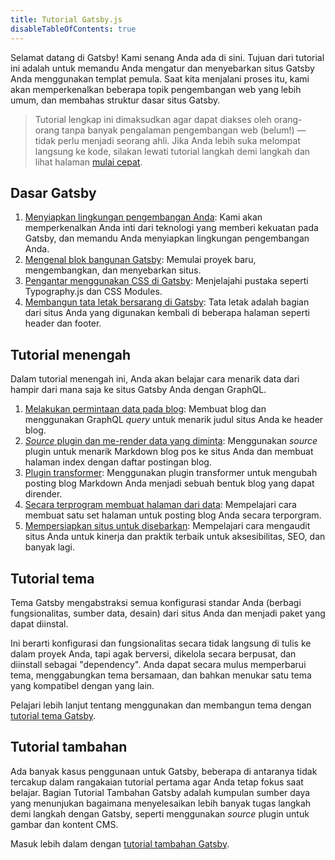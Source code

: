 ```yaml
---
title: Tutorial Gatsby.js
disableTableOfContents: true
---
```


Selamat datang di Gatsby! Kami senang Anda ada di sini. Tujuan dari tutorial ini adalah untuk memandu Anda mengatur dan menyebarkan situs Gatsby Anda menggunakan templat pemula. Saat kita menjalani proses itu, kami akan memperkenalkan beberapa topik pengembangan web yang lebih umum, dan membahas struktur dasar situs Gatsby.

> Tutorial lengkap ini dimaksudkan agar dapat diakses oleh orang-orang tanpa banyak pengalaman pengembangan web (belum!) — tidak perlu menjadi seorang ahli. Jika Anda lebih suka melompat langsung ke kode, silakan lewati tutorial langkah demi langkah dan lihat halaman [mulai cepat](/docs/quick-start/).

## Dasar Gatsby

1.  [Menyiapkan lingkungan pengembangan Anda](/tutorial/part-zero/): Kami akan memperkenalkan Anda inti dari teknologi yang memberi kekuatan pada Gatsby, dan memandu Anda menyiapkan lingkungan pengembangan Anda.
2.  [Mengenal blok bangunan Gatsby](/tutorial/part-one/): Memulai proyek baru, mengembangkan, dan menyebarkan situs.
3.  [Pengantar menggunakan CSS di Gatsby](/tutorial/part-two/): Menjelajahi pustaka seperti Typography.js dan CSS Modules.
4.  [Membangun tata letak bersarang di Gatsby](/tutorial/part-three/): Tata letak adalah bagian dari situs Anda yang digunakan kembali di beberapa halaman seperti header dan footer.

## Tutorial menengah

Dalam tutorial menengah ini, Anda akan belajar cara menarik data dari hampir dari mana saja ke situs Gatsby Anda dengan GraphQL.

1.  [Melakukan permintaan data pada blog](/tutorial/part-four/): Membuat blog dan menggunakan GraphQL _query_ untuk menarik judul situs Anda ke header blog.
2.  [_Source_ plugin dan me-render data yang diminta](/tutorial/part-five/): Menggunakan _source_ plugin untuk menarik Markdown blog pos ke situs Anda dan membuat halaman index dengan daftar postingan blog.
3.  [Plugin transformer](/tutorial/part-six/): Menggunakan plugin transformer untuk mengubah posting blog Markdown Anda menjadi sebuah bentuk blog yang dapat dirender.
4.  [Secara terprogram membuat halaman dari data](/tutorial/part-seven/): Mempelajari cara membuat satu set halaman untuk posting blog Anda secara terporgram.
5.  [Mempersiapkan situs untuk disebarkan](/tutorial/part-eight/): Mempelajari cara mengaudit situs Anda untuk kinerja dan praktik terbaik untuk aksesibilitas, SEO, dan banyak lagi.

## Tutorial tema

Tema Gatsby mengabstraksi semua konfigurasi standar Anda (berbagi fungsionalitas, sumber data, desain) dari situs Anda dan menjadi paket yang dapat diinstal.

Ini berarti konfigurasi dan fungsionalitas secara tidak langsung di tulis ke dalam proyek Anda, tapi agak berversi, dikelola secara berpusat, dan diinstall sebagai "dependency". Anda dapat secara mulus memperbarui tema, menggabungkan tema bersamaan, dan bahkan menukar satu tema yang kompatibel dengan yang lain.

Pelajari lebih lanjut tentang menggunakan dan membangun tema dengan [tutorial tema Gatsby](/tutorial/theme-tutorials/).

## Tutorial tambahan

Ada banyak kasus penggunaan untuk Gatsby, beberapa di antaranya tidak tercakup dalam rangakaian tutorial pertama agar Anda tetap fokus saat belajar. Bagian Tutorial Tambahan Gatsby adalah kumpulan sumber daya yang menunjukan bagaimana menyelesaikan lebih banyak tugas langkah demi langkah dengan Gatsby, seperti menggunakan _source_ plugin untuk gambar dan kontent CMS.

Masuk lebih dalam dengan [tutorial tambahan Gatsby](/tutorial/additional-tutorials/).
